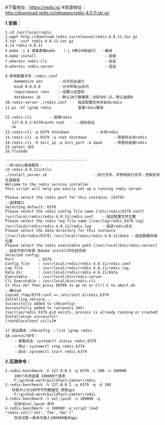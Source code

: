 ﻿
#下载地址：https://redis.io/
#资源地址：http://download.redis.io/releases/redis-4.0.11.tar.gz

**1.安装：**
    
    1.cd /usr/local/redis
    2.wget http://download.redis.io/releases/redis-4.0.11.tar.gz
    3.tar -zxvf redis-4.0.11.tar.gz
    4.cd redis-4.0.11
    5.make -j 4 或者直接make   （-j 4表示4核运行） --编译
    6.make install                               --安装
    7.whereis redis-cli                          --验证
    8.whereis redis-server                       --验证
    
    9.修改配置文件：redis.conf
        daemonize yes       --允许后台运行
        bind 0.0.0.0        --允许所有ip访问
        requirepass root    --设置认证密码
        databases 16        --默认16个数据库，分别为0-15，默认选择0
    10.redis-server ./redis.conf     指定配置文件并启动redis
    11.ps -ef |grep redis            查看redis服务
    
    12.redis-cli        --连接redis
       127.0.0.1:6379>auth root     --密码验证
       ok
    13.redis-cli -p 6379 shutdown            --关闭redis
    13.redis-cli -p 6379 -a root shutdown            --带密码关闭redis
    14.redis-cli -h $src_ip -p $src_port -a $pwd     --带密码连接redis
    15.select 165
    16.flushdb
    
    -------------------------------------
    --将redis做成服务：
    cd redis-4.0.11/utils
    ./install_server.sh                     --执行文件，可修改执行文件，控制文件生成路径
    Welcome to the redis service installer
    This script will help you easily set up a running redis server
    
    Please select the redis port for this instance: [6379]                                                      --选择端口
    Selecting default: 6379
    Please select the redis config file name [/etc/redis/6379.conf] /usr/local/redis/redis-4.0.11/redis.conf    --指定配置文件位置
    Please select the redis log file name [/var/log/redis_6379.log] /usr/local/redis/redis-4.0.11/redis.log     --指定redis日志
    Please select the data directory for this instance [/var/lib/redis/6379] /usr/local/redis/redis-4.0.11/data --指定数据存储位置
    Please select the redis executable path [/usr/local/bin/redis-server]                                       --指定可执行目录-在make install时已经完成
    Selected config:
    Port           : 6379
    Config file    : /usr/local/redis/redis-4.0.11/redis.conf
    Log file       : /usr/local/redis/redis-4.0.11/redis.log
    Data dir       : /usr/local/redis/redis-4.0.11/data
    Executable     : /usr/local/bin/redis-server
    Cli Executable : /usr/local/bin/redis-cli
    Is this ok? Then press ENTER to go on or Ctrl-C to abort.ok                                                 --确认ok
    Copied /tmp/6379.conf => /etc/init.d/redis_6379
    Installing service...
    Successfully added to chkconfig!
    Successfully added to runlevels 345!
    /var/run/redis_6379.pid exists, process is already running or crashed
    Installation successful!
    [root@localhost utils]# 
    
    17.验证服务：chkconfig --list |grep redis
    18.centos7命令：
        --查看状态：systemctl status redis_6379
        --停止：systemctl stop redis_6379
        --启动：systemctl start redis_6379

**2.压测命令：**
        
    1.redis-benchmark -h 127.0.0.1 -p 6379 -c 100 -n 100000
        100个并发连接 100000个请求
        F:\github-work\buildTool\jmeter\redis
    2.redis-benchmark -h 127.0.0.1 -p 6379 -q -d 100
       存取大小为100字节的数据包 获取qps
        F:\github-work\buildTool\jmeter\redis
    3.redis-benchmark -t set,lpush -n 100000 -q
        仅测试set,lpush 命令
    4.redis-benchmark -n 100000 -q script load "redis.call('set','foo','bar')"
        仅测试某一条命令插入100000条的qps
    
        